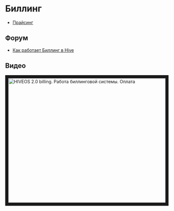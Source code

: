 # Биллинг

- <a href="https://hiveos.farm/pricing/">Прайсинг</a>

## Форум
- <a href="https://forum.hiveos.farm/t/billing/6916">Как работает Биллинг в Hive</a>

## Видео

<a href="http://www.youtube.com/watch?feature=player_embedded&v=fuCPGowjEvM
" target="_blank"><img src="http://img.youtube.com/vi/fuCPGowjEvM/0.jpg"
alt="HIVEOS 2.0 billing. Работа биллинговой системы. Оплата" width="630" height="400" border="10" /></a>
